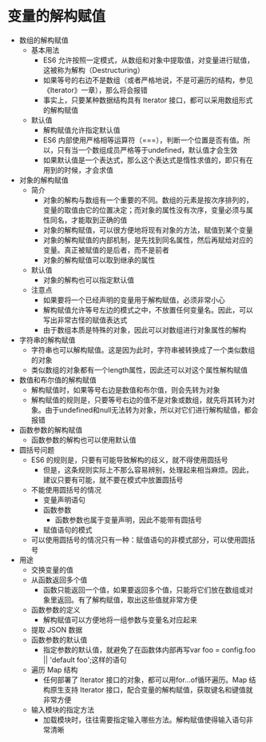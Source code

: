 # 变量的解构赋值

+ 数组的解构赋值
  + 基本用法
    + ES6 允许按照一定模式，从数组和对象中提取值，对变量进行赋值，这被称为解构（Destructuring）
    + 如果等号的右边不是数组（或者严格地说，不是可遍历的结构，参见《Iterator》一章），那么将会报错
    + 事实上，只要某种数据结构具有 Iterator 接口，都可以采用数组形式的解构赋值
  + 默认值
    + 解构赋值允许指定默认值
    + ES6 内部使用严格相等运算符（===），判断一个位置是否有值。所以，只有当一个数组成员严格等于undefined，默认值才会生效
    + 如果默认值是一个表达式，那么这个表达式是惰性求值的，即只有在用到的时候，才会求值
+ 对象的解构赋值
  + 简介
    + 对象的解构与数组有一个重要的不同。数组的元素是按次序排列的，变量的取值由它的位置决定；而对象的属性没有次序，变量必须与属性同名，才能取到正确的值
    + 对象的解构赋值，可以很方便地将现有对象的方法，赋值到某个变量
    + 对象的解构赋值的内部机制，是先找到同名属性，然后再赋给对应的变量。真正被赋值的是后者，而不是前者
    + 对象的解构赋值可以取到继承的属性
  + 默认值
    + 对象的解构也可以指定默认值
  + 注意点
    + 如果要将一个已经声明的变量用于解构赋值，必须非常小心
    + 解构赋值允许等号左边的模式之中，不放置任何变量名。因此，可以写出非常古怪的赋值表达式
    + 由于数组本质是特殊的对象，因此可以对数组进行对象属性的解构
+ 字符串的解构赋值
  + 字符串也可以解构赋值。这是因为此时，字符串被转换成了一个类似数组的对象
  + 类似数组的对象都有一个length属性，因此还可以对这个属性解构赋值
+ 数值和布尔值的解构赋值
  + 解构赋值时，如果等号右边是数值和布尔值，则会先转为对象
  + 解构赋值的规则是，只要等号右边的值不是对象或数组，就先将其转为对象。由于undefined和null无法转为对象，所以对它们进行解构赋值，都会报错
+ 函数参数的解构赋值
  + 函数参数的解构也可以使用默认值
+ 圆括号问题
  + ES6 的规则是，只要有可能导致解构的歧义，就不得使用圆括号
    + 但是，这条规则实际上不那么容易辨别，处理起来相当麻烦。因此，建议只要有可能，就不要在模式中放置圆括号
  + 不能使用圆括号的情况
    + 变量声明语句
    + 函数参数
      + 函数参数也属于变量声明，因此不能带有圆括号
    + 赋值语句的模式
  + 可以使用圆括号的情况只有一种：赋值语句的非模式部分，可以使用圆括号
+ 用途
  + 交换变量的值
  + 从函数返回多个值
    + 函数只能返回一个值，如果要返回多个值，只能将它们放在数组或对象里返回。有了解构赋值，取出这些值就非常方便
  + 函数参数的定义
    + 解构赋值可以方便地将一组参数与变量名对应起来
  + 提取 JSON 数据
  + 函数参数的默认值
    + 指定参数的默认值，就避免了在函数体内部再写var foo = config.foo || 'default foo';这样的语句
  + 遍历 Map 结构
    + 任何部署了 Iterator 接口的对象，都可以用for...of循环遍历。Map 结构原生支持 Iterator 接口，配合变量的解构赋值，获取键名和键值就非常方便
  + 输入模块的指定方法
    + 加载模块时，往往需要指定输入哪些方法。解构赋值使得输入语句非常清晰